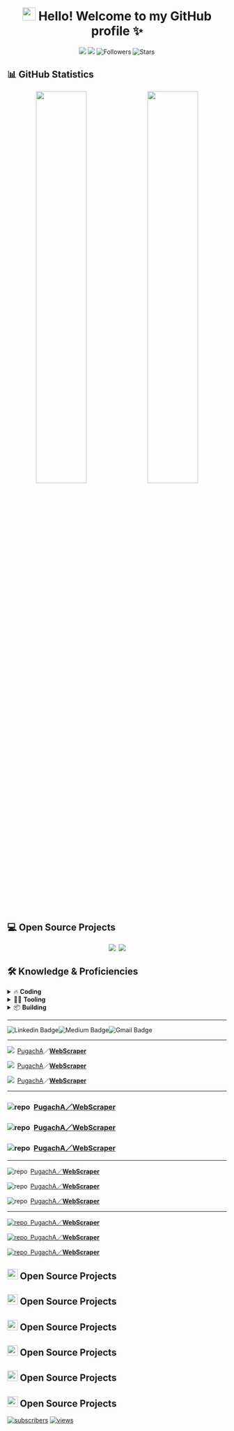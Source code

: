 <h1 align="center"><img src="https://user-images.githubusercontent.com/24259194/165423237-4c69cb8e-1ccb-4630-9f98-81291e10723b.gif" width="30px"> Hello! Welcome to my GitHub profile ✨</h1>
<p align="center">
  <img src="https://komarev.com/ghpvc/?username=wuoyrd&color=57a6e6&label=Views&logo=github&style=flat">
  <img src="https://badges.pufler.dev/visits/wuoyrd/wuoyrd?color=fbe6a4&logo=github&style=flat"/>
  <img alt="Followers" src="https://img.shields.io/github/followers/wuoyrd?label=follow&color=52cca3&style=flat"/>
  <img alt="Stars" src="https://img.shields.io/github/stars/wuoyrd?label=watch&color=f57676&style=flat"/>
</p>

## 📊 GitHub Statistics

<p align="center">
  	<img width="48%" src="https://github-readme-stats.vercel.app/api?username=wuoyrd&theme=github_dark&show_icons=true&hide_border=true&bg_color=2d333b&icon_color=fbe6a4&title_color=57a6e6&text_color=d6d6d6&count_private=true"/>
  	&ensp;
  	<img width="48%" src="https://github-readme-streak-stats.herokuapp.com/?user=wuoyrd&theme=github-dark-blue&hide_border=true&background=2d333b&title=57a6e6&ring=fbe6a4&fire=f57676&sideNums=67a6e6&dates=a6a6a6&currStreakLabel=e6e6e6&sideLabels=e6e6e6&stroke=797C82"/>
  </p>

## 💻 Open Source Projects

<p align="center">
	<a href="https://github.com/wuoyrd/vs-theme-goodnight"><img src="https://github-readme-stats.vercel.app/api/pin/?username=wuoyrd&repo=vs-theme-goodnight&show_owner=true&theme=github_dark&hide_border=true&bg_color=2d333b&icon_color=fbe6a4&title_color=57a6e6&text_color=d6d6d6&line_height=27"/></a>&ensp;<a href="https://github.com/wuoyrd/leetcode"><img src="https://github-readme-stats.vercel.app/api/pin/?username=wuoyrd&repo=leetcode&show_owner=true&theme=github_dark&hide_border=true&bg_color=2d333b&icon_color=fbe6a4&title_color=57a6e6&text_color=d6d6d6&line_height=27"/></a>
</p>

## 🛠️ Knowledge & Proficiencies

<details><summary>🔥 <b>Coding</b></summary><p align="left">
  <img src="https://img.shields.io/badge/dotnet-informational?style=flat&logo=dotnet&color=57a6e6"/>
  <img src="https://img.shields.io/badge/C%23-informational?style=flat&logo=Csharp&color=57a6e6"/>
  <img src="https://img.shields.io/badge/HTML-informational?style=flat&logo=html5&logoColor=white&color=57a6e6"/>
  <img src="https://img.shields.io/badge/CSS-informational?style=flat&logo=css3&logoColor=white&color=57a6e6"/>
  <img src="https://img.shields.io/badge/SASS-informational?style=flat&logo=sass&logoColor=white&color=57a6e6"/>
  <img src="https://img.shields.io/badge/JavaScript-informational?style=flat&logo=javascript&logoColor=white&color=57a6e6"/>
  <img src="https://img.shields.io/badge/Node.js-informational?style=flat&logo=node.js&logoColor=white&color=57a6e6"/>
  <img src="https://img.shields.io/badge/Python-informational?style=flat&logo=python&logoColor=white&color=57a6e6"/>
  <img src="https://img.shields.io/badge/Markdown-informational?style=flat&logo=markdown&logoColor=white&color=57a6e6"/>
  <img src="https://img.shields.io/badge/LaTeX-informational?style=flat&logo=latex&logoColor=white&color=57a6e6"/>
  <img src="https://img.shields.io/badge/XML-informational?style=flat&logo=xaml&color=eb525f"/>
  <img src="https://img.shields.io/badge/JSON-informational?style=flat&logo=json&color=eb525f"/>
  <img src="https://img.shields.io/badge/YAML-informational?style=flat&logo=json&color=eb525f"/>
  <img src="https://img.shields.io/badge/TOML-informational?style=flat&logo=toml&color=eb525f"/>
</p></details>
<details><summary>👨‍💻 <b>Tooling</b></b></summary><p align="left">
  <img src="https://img.shields.io/badge/Git-informational?style=flat&logo=git&logoColor=white&color=2bbc8a"/>
  <img src="https://img.shields.io/badge/VS%20Code-informational?style=flat&logo=visual-studio-code&logoColor=white&color=2bbc8a"/>
  <img src="https://img.shields.io/badge/Visual%20Studio-informational?style=flat&logo=visual-studio&logoColor=white&color=2bbc8a"/>
  <img src="https://img.shields.io/badge/Docker-informational?style=flat&logo=docker&logoColor=white&color=2bbc8a"/>
  <img src="https://img.shields.io/badge/Kubernetes-informational?style=flat&logo=kubernetes&logoColor=white&color=2bbc8a"/>
  <img src="https://img.shields.io/badge/MS_SQL-informational?style=flat&logo=microsoft-sql-server&logoColor=white&color=2bbc8a"/>
  <img src="https://img.shields.io/badge/PostgreSQL-informational?style=flat&logo=postgresql&logoColor=white&color=2bbc8a"/>
  <img src="https://img.shields.io/badge/SQLite-informational?style=flat&logo=sqlite&logoColor=white&color=2bbc8a"/>
  <img src="https://img.shields.io/badge/RavenDB-informational?style=flat&logo=json&logoColor=white&color=2bbc8a"/>
  <img src="https://img.shields.io/badge/Redis-informational?style=flat&logo=redis&logoColor=white&color=2bbc8a"/>
  <img src="https://img.shields.io/badge/RabbitMQ-informational?style=flat&logo=rabbitmq&logoColor=white&color=2bbc8a"/>
  <img src="https://img.shields.io/badge/Kafka-informational?style=flat&logo=apachekafka&logoColor=white&color=2bbc8a"/>
  <img src="https://img.shields.io/badge/EventStoreDB-informational?style=flat&logo=eventstore&logoColor=white&color=2bbc8a"/>
  <img src="https://img.shields.io/badge/Postman-informational?style=flat&logo=postman&logoColor=white&color=2bbc8a"/>
  <img src="https://img.shields.io/badge/Insomnia-informational?style=flat&logo=insomnia&logoColor=white&color=2bbc8a"/>
  <img src="https://img.shields.io/badge/code_style-prettier-ff69b4.svg?style=fla"/>
</p></details>
<details><summary>📦 <b>Building</b></summary><p align="left">
  <img src="https://img.shields.io/badge/AzureDevOps-informational?style=flat&logo=azure-devops&logoColor=white&color=ac8fbd"/>
  <img src="https://img.shields.io/badge/Octopus_Deploy-informational?style=flat&logo=octopus-deploy&logoColor=white&color=ac8fbd"/>
  <img src="https://img.shields.io/badge/GitHub%20Actions-informational?style=flat&logo=github%20actions&logoColor=white&color=ac8fbd"/>
  <img src="https://img.shields.io/badge/Terraform-informational?style=flat&logo=terraform&logoColor=white&color=ac8fbd"/>
  <img src="https://img.shields.io/badge/Helm-informational?style=flat&logo=helm&logoColor=white&color=ac8fbd"/>
  <img src="https://img.shields.io/badge/AWS-informational?style=flat&logo=amazon&logoColor=white&color=ac8fbd"/>
  <img src="https://img.shields.io/badge/Bash-informational?style=flat&logo=gnu-bash&logoColor=white&color=ffe882"/>
  <img src="https://img.shields.io/badge/PowerShell-informational?style=flat&logo=powershell&logoColor=white&color=ffe882"/>
  <img src="https://img.shields.io/badge/WSL2-informational?style=flat&logo=ubuntu&logoColor=white&color=ffe882"/>
</p></details>


---

<img src="https://img.shields.io/badge/-wuoyrd-blue?style=flat-square&logo=Linkedin&logoColor=white&link=https://www.linkedin.com/in/wuoyrd/" alt="Linkedin Badge"/><img src="https://img.shields.io/badge/-@wuoyrd-03a57a?style=flat-square&label&logo=Medium&link=https://medium.com/@wuoyrd/" alt="Medium Badge"/><img src="https://img.shields.io/badge/-wuoyrd@gmail.com-c14438?style=flat-square&logo=Gmail&logoColor=white&link=mailto:wuoyrd@gmail.com" alt="Gmail Badge"/>

---

<img src="https://user-images.githubusercontent.com/24259194/165480919-0a15890e-b21a-4709-b6bb-be2dace651fa.png"> [PugachA](https://github.com/PugachA)／[**WebScraper**](https://github.com/PugachA/WebScraper)

<img src="https://user-images.githubusercontent.com/24259194/165480237-01f645e3-dc5b-4d37-8618-86e321c2a5ec.png"> [PugachA](https://github.com/PugachA)／[**WebScraper**](https://github.com/PugachA/WebScraper)

<img src="https://user-images.githubusercontent.com/24259194/165481839-11025aab-7158-48d0-9cfb-c90408f0fe10.png"> [PugachA](https://github.com/PugachA)／[**WebScraper**](https://github.com/PugachA/WebScraper)

---

### ![repo](https://user-images.githubusercontent.com/24259194/165480919-0a15890e-b21a-4709-b6bb-be2dace651fa.png) [PugachA／**WebScraper**](https://github.com/PugachA/WebScraper)
### ![repo](https://user-images.githubusercontent.com/24259194/165481839-11025aab-7158-48d0-9cfb-c90408f0fe10.png) [PugachA／**WebScraper**](https://github.com/PugachA/WebScraper)
### ![repo](https://user-images.githubusercontent.com/24259194/165481839-11025aab-7158-48d0-9cfb-c90408f0fe10.png) [PugachA／**WebScraper**](https://github.com/PugachA/WebScraper)

---

![repo](https://user-images.githubusercontent.com/24259194/165480919-0a15890e-b21a-4709-b6bb-be2dace651fa.png) [PugachA／**WebScraper**](https://github.com/PugachA/WebScraper)

![repo](https://user-images.githubusercontent.com/24259194/165481839-11025aab-7158-48d0-9cfb-c90408f0fe10.png) [PugachA／**WebScraper**](https://github.com/PugachA/WebScraper)

![repo](https://user-images.githubusercontent.com/24259194/165481839-11025aab-7158-48d0-9cfb-c90408f0fe10.png) [PugachA／**WebScraper**](https://github.com/PugachA/WebScraper)

---

[![repo](https://user-images.githubusercontent.com/24259194/165480919-0a15890e-b21a-4709-b6bb-be2dace651fa.png) PugachA／**WebScraper**](https://github.com/PugachA/WebScraper)

[![repo](https://user-images.githubusercontent.com/24259194/165481839-11025aab-7158-48d0-9cfb-c90408f0fe10.png) PugachA／**WebScraper**](https://github.com/PugachA/WebScraper)

[![repo](https://user-images.githubusercontent.com/24259194/165481839-11025aab-7158-48d0-9cfb-c90408f0fe10.png) PugachA／**WebScraper**](https://github.com/PugachA/WebScraper)

## <img src="https://raw.githubusercontent.com/Thomas-George-T/Thomas-George-T/master/assets/python.svg" width="24" height="24"> Open Source Projects

## <img src="https://user-images.githubusercontent.com/24259194/165503353-d5dcb02a-927f-4fdd-a632-925957459caa.svg" width="24" height="24"> Open Source Projects

## <img src="https://user-images.githubusercontent.com/24259194/165505588-8d0b551c-f0e8-49a5-8d56-8a96b77c8742.svg" width="24" height="24"> Open Source Projects

## <img src="https://user-images.githubusercontent.com/24259194/165506657-10e2ec54-f251-4437-bfe3-f893ccfa8558.svg" width="24" height="24"> Open Source Projects

## <img src="https://user-images.githubusercontent.com/24259194/165507519-2e7f529e-f1c9-4f1e-b6e9-afa8148f8d62.png" width="24" height="24"> Open Source Projects

## <img src="https://user-images.githubusercontent.com/24259194/165507710-e8db2d0f-a806-41f0-ac52-d19a6a06fa7a.png" width="24" height="24"> Open Source Projects

<a href="https://youtube.com/wuoyrd"><img alt="subscribers" src="https://github-readme-youtube-stats.herokuapp.com/subscribers/index.php?id=UC8MJqb5Azmz0R0aT__xokzQ&key=AIzaSyAhpoI0XkTw_b6Ljk7oxRCtskva3Gj9BaY&label=subscribers&color=ef5350"/></a>
<a href="https://youtube.com/wuoyrd"><img alt="views" src="https://github-readme-youtube-stats.herokuapp.com/views/index.php?id=UC8MJqb5Azmz0R0aT__xokzQ&key=AIzaSyAhpoI0XkTw_b6Ljk7oxRCtskva3Gj9BaY&label=total+views&color=42a5f5"/></a>



